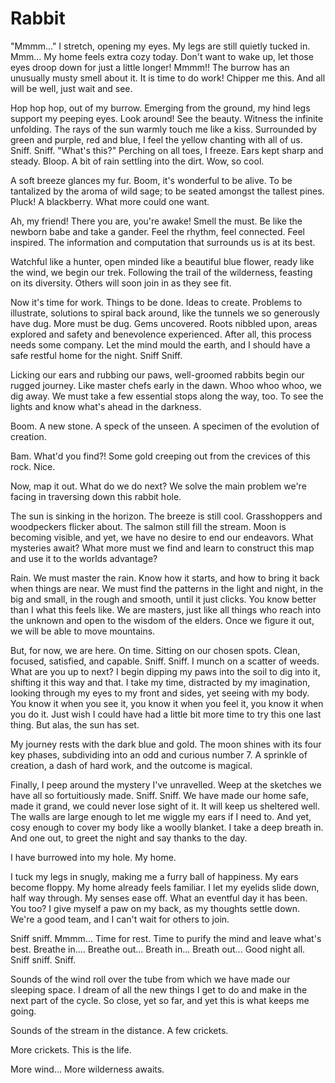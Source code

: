 
# Rabbit

"Mmmm..." I stretch, opening my eyes. My legs are still quietly tucked in. Mmm... My home feels extra cozy today. Don't want to wake up, let those eyes droop down for just a little longer! Mmmm!! The burrow has an unusually musty smell about it. It is time to do work! Chipper me this. And all will be well, just wait and see.

Hop hop hop, out of my burrow. Emerging from the ground, my hind legs support my peeping eyes. Look around! See the beauty. Witness the infinite unfolding. The rays of the sun warmly touch me like a kiss. Surrounded by green and purple, red and blue, I feel the yellow chanting with all of us. Sniff. Sniff. "What's this?" Perching on all toes, I freeze. Ears kept sharp and steady. Bloop. A bit of rain settling into the dirt. Wow, so cool.

A soft breeze glances my fur. Boom, it's wonderful to be alive. To be tantalized by the aroma of wild sage; to be seated amongst the tallest pines. Pluck! A blackberry. What more could one want.

Ah, my friend! There you are, you're awake! Smell the must. Be like the newborn babe and take a gander. Feel the rhythm, feel connected. Feel inspired. The information and computation that surrounds us is at its best.

Watchful like a hunter, open minded like a beautiful blue flower, ready like the wind, we begin our trek. Following the trail of the wilderness, feasting on its diversity. Others will soon join in as they see fit.

Now it's time for work. Things to be done. Ideas to create. Problems to illustrate, solutions to spiral back around, like the tunnels we so generously have dug. More must be dug. Gems uncovered. Roots nibbled upon, areas explored and safety and benevolence experienced. After all, this process needs some company. Let the mind mould the earth, and I should have a safe restful home for the night. Sniff Sniff.

Licking our ears and rubbing our paws, well-groomed rabbits begin our rugged journey. Like master chefs early in the dawn. Whoo whoo whoo, we dig away. We must take a few essential stops along the way, too. To see the lights and know what's ahead in the darkness.

Boom. A new stone. A speck of the unseen. A specimen of the evolution of creation.

Bam. What'd you find?! Some gold creeping out from the crevices of this rock. Nice.

Now, map it out. What do we do next? We solve the main problem we're facing in traversing down this rabbit hole.

The sun is sinking in the horizon. The breeze is still cool. Grasshoppers and woodpeckers flicker about. The salmon still fill the stream. Moon is becoming visible, and yet, we have no desire to end our endeavors. What mysteries await? What more must we find and learn to construct this map and use it to the worlds advantage?

Rain. We must master the rain. Know how it starts, and how to bring it back when things are near. We must find the patterns in the light and night, in the big and small, in the rough and smooth, until it just clicks. You know better than I what this feels like. We are masters, just like all things who reach into the unknown and open to the wisdom of the elders. Once we figure it out, we will be able to move mountains.

But, for now, we are here. On time. Sitting on our chosen spots. Clean, focused, satisfied, and capable. Sniff. Sniff. I munch on a scatter of weeds. What are you up to next? I begin dipping my paws into the soil to dig into it, shifting it this way and that. I take my time, distracted by my imagination, looking through my eyes to my front and sides, yet seeing with my body. You know it when you see it, you know it when you feel it, you know it when you do it. Just wish I could have had a little bit more time to try this one last thing. But alas, the sun has set.

My journey rests with the dark blue and gold. The moon shines with its four key phases, subdividing into an odd and curious number 7. A sprinkle of creation, a dash of hard work, and the outcome is magical.

Finally, I peep around the mystery I've unravelled. Weep at the sketches we have all so fortuitiously made. Sniff. Sniff. We have made our home safe, made it grand, we could never lose sight of it. It will keep us sheltered well. The walls are large enough to let me wiggle my ears if I need to. And yet, cosy enough to cover my body like a woolly blanket. I take a deep breath in. And one out, to greet the night and say thanks to the day.

I have burrowed into my hole. My home.

I tuck my legs in snugly, making me a furry ball of happiness. My ears become floppy. My home already feels familiar. I let my eyelids slide down, half way through. My senses ease off. What an eventful day it has been. You too? I give myself a paw on my back, as my thoughts settle down. We're a good team, and I can't wait for others to join.

Sniff sniff. Mmmm... Time for rest. Time to purify the mind and leave what's best. Breathe in.... Breathe out... Breath in... Breath out... Good night all. Sniff sniff. Sniff.

Sounds of the wind roll over the tube from which we have made our sleeping space. I dream of all the new things I get to do and make in the next part of the cycle. So close, yet so far, and yet this is what keeps me going.

Sounds of the stream in the distance. A few crickets.

More crickets. This is the life.

More wind... More wilderness awaits.
